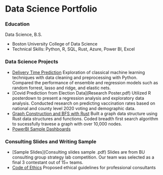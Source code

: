 # Data Science Portfolio 
### Education
Data Science, B.S. 
- Boston University College of Data Science 
- Technical Skills: Python, R, SQL, Rust, Azure, Power BI, Excel

### Data Science Projects
- [Delivery Time Prediction](https://colab.research.google.com/drive/1P35NgmgIHbHf4Ywvef-PHm6sno6Z8nV-#scrollTo=mF1rY8m6Mf-7)
  Exploration of classical machine learning techniques with data cleaning and preprocessing with Python. Compared the performance of ensemble 
  and regression models such as random forrest, lasso and ridge, and elastic nets.  
- [Covid Prediction from Election Data](Research Poster.pdf)
  Utilized R posterdown to present a regression analysis and exploratory data analysis. Conducted research on predicting vaccination 
  rates based on national and county level 2020 voting and demographic data. 
- [Graph Construction and BFS with Rust](https://github.com/jcmarkowicz/BreadthFirstSearchDS210/blob/master/src/main.rs)
  Built a graph data structure using Rust data structures and functions. Coded breadth first search algorithm to sucessfully travese a graph 
  with over 10,000 nodes. 
- [PowerBI Sample Dashboards](SampleDashboards.pdf)

### Consulting Slides and Writing Sample 
- [Sample Slides](Consulting slides sample .pdf)
  Slides are from BU consulting group strategy lab competition. Our team was selected as a final 3 contestant out of 15+ teams. 
- [Code of Ethics](Code+of+Ethics+DS380.pdf)
  Proposed ethical guidelines for professional consultants 
